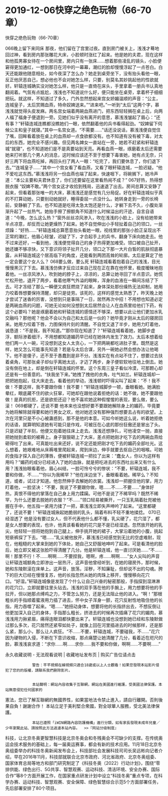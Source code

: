 # 2019-12-06快穿之绝色玩物（66-70章）



快穿之绝色玩物（66-70章）



 066晚上留下来同床   那夜，他们留在了宫里过夜。直到房门被关上，浅浅才蓦地回过神，看到房内那张雕花大床，小脸顿时涨红了起来。他是她的夫君，现在这样和他孤男寡女待在一个房间里，房内只有一张床……想着那些凌乱的镜头，小脸便窘得更加通红，一想到那日在河中的一幕幕，潮红的脸却慢慢浮起了一点苍白。白天还能跟他随意相处，如今夜深了怎么办？她走到桌旁坐下，没有抬头看他一眼，反正他厌恶自己，想必他也不会对她怎么样，只要，别莫名其妙挑起他的性欲就好。轩辕连城确实没对她怎么样，他只是一直倚在床头，手里拿着一册兵书认真地翻阅着。气氛有点尴尬，浅浅也不知道说什么好，便只能坐在桌旁，拿着杯子细细把玩。就这样，不知道过了多久，门外忽然想起来宫女娇媚温顺的声音：“公主，连城皇子，太后赏赐血燕，特命奴婢送来。”“进来吧。”一听到“太后”这两个字，慕浅浅就觉得头皮发麻。两名宫女端着两碗血燕进门，把东西轻轻搁在桌上后，向两人福了福身子便退到一旁。见她们似乎没有离开的意思，慕浅浅皱起了眉心：“还有事？”轩辕连城连瞧都没瞧她们一眼，依然翻着他的兵书看得起劲。“奴婢留下伺候公主和皇子就寝。”其中一名宫女道。“不需要……”话还没说话，慕浅浅便自觉住了嘴，回眸看着放在桌上的血燕却一点食欲都没有。也不知道有没有被下毒，对太后的东西，她完全不感兴趣。但见两名婢女一直站在一旁，她若不赶紧和轩辕连城“就寝”，也不知道她们是不是真要站到天亮。再看血燕一眼，琢磨着太后还需要她来打听那几个男人的消息，这时候应该还不至于想要下毒害她，她有点无奈，只好三两下将血燕吃掉，再回头扫了两人一眼：“吃完了，我们要休息了，你们退下去。”“连城皇子……”其中一个宫女看了看血燕，又看了眼轩辕连城，一脸迟疑。“他不爱吃这东西。”慕浅浅将另一份血燕也端了起来，快速咽下，将碗搁下，她冷声道：“本公主要和夫君休息了，你们还要留在这里看热闹不成？” 067好热，热得想脱衣服   “奴婢不敢。”两个宫女这才收拾到残局，迅速退了出去。房间总算又安静了起来，但看着那张唯一的大床，慕浅浅还是感觉有几分局促。好在轩辕连城似乎真的不打算动她，只要别动她就好，睡得委屈一点没什么。她转身走到一旁的长椅前，安静躺了下去。也不知道是吃得太急太饱还是什么，才躺下去不久，小腹处渐渐升起了一丝热气。她抬手擦了擦额角不知道什么时候溢出的汗迹，自言自语道：“今晚，怎么这么热？”窗外丝丝凉风渗入，吹在浅浅的小脸上，没有给她带来半点凉意，却反而让她更燥热了起来。她不自觉伸出小手轻扯着自己的领口，一丝烦躁：“好热……”轩辕连城总算愿意抬头看她一眼，视线里的那张小脸正呈现出不正常的潮红，他眉心轻皱，迟疑了下，才合起手上的兵书，翻身下床向她走去。他不过来还好，一看到他，浅浅便觉得自己的身子热得更加难受。领口被自己扯开，她还嫌不够凉快，又下意识将领子扯开几分，领口之下那一大片白皙的肌肤彻底暴露，从轩辕连城这个居高临下的角度，还能看到两团高耸的轮廓。太后是算定了他一定会要这个女人么？ 068要么做，要么死   轩辕连城看着抱着自己的浅浅，目光慢慢黑沉了下去。慕浅浅仿佛才反应过来自己现在正在靠在他怀里，极度暧昧地抱着他。一丝凉风渗入，吹到她的脖子上，凉凉的，总算让她寻回了半点意识。她慌忙松开他，退开了两步，看着他寒气外溢的眼眸，浑身的血液在一瞬间冻结了下去。可才冻结了那么一瞬便又疯狂燃烧了起来，身体深处那份燥热无法抑制，她用力咬着唇想要保持清醒，却只是徒劳。该死的，这样的感觉太熟悉了，昨天晚上她才尝试了迷香的厉害，没想到只是事隔了一日，居然再次中招！不用想也知道必定是两碗血燕的问题，可她无论如何没想到太后居然会让人在血燕里给他们下药，有这个必要吗？她是琢磨着她和轩辕连城的感情还不够深，想要以此让他们更加水乳交融吗？那他呢？他会不会以为自己和太后是一伙的？她毕竟才刚从太后的寝房回来。她用力咬着下唇，力图保持片刻的清醒。不自觉又退了半步，她用力盯着他，诚恳道：“不是我，我不知道。”“那你现在知道了？”轩辕连城看着她，她脚步虚浮，额际渗着细汗，不用想都知道媚药早已经在她体内发生了效力。太后本想着给他们两一人一碗，可没想到这女人太贪心，一下把两碗都吃进肚子里。既然是这样，她又怎么可能事先知道？若是与太后合谋，另外一碗她必然会想办法让他喝下。他不是傻子，还不至于愚蠢到是非不分。浅浅实在有点站不住了，想要过去扶着桌角，可那张桌子却似乎离她太远，才迈了两步，身子便软软地往地上倒去。她没有倒在地上，却是倒在轩辕连城的怀里。这个东周三皇子看似冷漠，可那颗心却还是有一份善意的。“扶我坐下来。”她拽了拽他的衣角，吐气如兰。轩辕连城却一把把她抱起，往大床走去。看着他的举动，浅浅顿时吓得尖叫了起来：“不！我不做！不要这样，我不要跟你做！我不要！”轩辕连城脚步一顿，垂眼看她。她满脸晕红，眼底藏不住的欲火狂窜，可她却在跟他说着拒绝的话：她不做，她不要跟他做！是真的抗拒，还是欲拒还迎？他不喜欢她这种假惺惺的表现，要么做，要么滚！ 069都硬了，还说不要   他本来也没想好要不要跟她解除身上的媚药，毕竟要为她将解除就得要和她行男女之欢，他对她还没有那种强烈想要去占有的欲望。上次在河里只是不小心被蛊惑到，那不是他的本意。可如今听她这么说，听着她拒绝的话语，就算明知道她有可能只是作戏，可被压在心底的那份狂傲还是冒出了头。只是迟疑了半刻，他便又抱着她往床上走去。浅浅还想挣扎，可他凌空一抛，直接把她抛到柔软的被褥上。身子狠狠砸上了大床，差点把她刚才吃下去的两碗血燕给砸得吐了出来。可真能吐出来还好，说不定还能把刚才吃下去的媚药全部吐光。这么想着，她艰难地从床褥堆里爬起来，爬到床边，伸手就要去抠自己的咽喉。可她的食指才探入自己的薄唇，便被轩辕连城一把拉了出来：“蠢女人，你以为这样有用吗？”媚药的成分已经进入了她的血脉，就是把吃进去的东西吐出来又有什么用？浅浅抬眼看着他，眉心纠结，一脸可怜兮兮的惨状：“不要，轩辕连城，我不要和你做，不……”“你以为我稀罕？”他在床边坐下，垂眼看着她。稀罕么？不知道，或者，试过才知道。他忽然伸手去解她的衣裳。浅浅却一把握住他的掌，用力盯着他，一脸坚决：“不要，我说了不要跟你做，嗯……不……不要……”身体好热，真恨不得他的掌落在自己身上用力蹂躏。可他不是说了不稀罕吗？既然不稀罕，为什么还要去脱她的衣服？“不……”领口轻易被撕开，一只玉乳隔着肚兜被他握在手中，他五指一紧用力揉了一把，慕浅浅立即失声呻吟了起来。“这里都硬了，还说不要！”轩辕连城揪起她脆弱的乳头，隔着布料不轻不重地揉捻。 070已经湿透了   他是没有要过女人，但不代表他什么都不懂，乳尖硬了，花穴湿了，都是女人想要的表现，也许，他真该看看她的花穴是不是已经湿透。忽然放开她的乳尖，他轻轻一捞将她抱到自己腿上，伸手挑开她的裙子，大掌沿着她的小腹，挑起短亵裤探了下去。“嗯……”乳尖被他放开，慕浅浅已经感觉到无比的空虚难耐，现在，他粗糙的大掌来到她的下体处，她自己又舒服地呻吟了起来。可是看清他的脸后，她立即又被这张脸吓得清醒了几分。他是轩辕连城，他一直讨厌她……“不……啊！那里不行！不……啊啊……不要捏我，嗯啊，疼……啊啊……”女人尖叫的声音让轩辕连城额角立即渗出一层热汗，这声音他曾经听到，在她的寝房外，那时候，她和东陵默滚在床单上。这声音，放荡，淫秽，不知廉耻，但却说不出的勾魂。胯下的巨大已经在慢慢复苏，他的长指忽然从她的肉珠上移开，慢慢移向花穴口。“好湿。”轩辕连城像是发现了个什么让自己兴奋的秘密那般，手指探到湿淋淋的花穴口，立即就要往里头钻去。浅浅的双手落在他的手腕上，用力想要将他的手拉开，但以她那点缚鸡之力，不管怎么努力，还是无法阻止他的进入。“啊！”那根粗长的手指顺着蜜液用力插了进去，怀中女子浑身一颤，花穴反射性地吸住他的长指，用力吞噬了起来。“嗯……”她扭动身体，想要将他的长指挤出去，不想反倒让他更加深入自己的身体，手指那么粗长，挤进去的时候再次插痛了花穴的媚肉，慕浅浅用力揪紧眉，痛得连眼泪都快要出来了。轩辕连城也没想到她已经和东陵默做过那么多次，花穴居然还紧窄如处子，就像上回在河里插进去的时候那样，还是那么紧，那么小，那么让人疯狂。“不……不要，轩辕连城，不要碰我，不……”花穴因为硬物的入侵，不断在下意识收缩，那点痛楚让她清醒了几分，看着近在咫尺的脸，慕浅浅哀求道：“求你……啊……求你……我不要和你做，啊啊……不要啊……”
            







永久收藏说明 - 无法观看说明 | 收藏地址发布页 | 购买广告位请点击


                警告：芊芊視頻在線視頻只適合18歲或以上人士觀看！如果您發現本站影片侵犯了您的的版權，請聯系我們删除影片。
            

                本站聲明：網站內容收集于互聯網，網站在美國進行維護，受美國法律保護。本站無意侵犯任何國家的
憲法，您已了解互聯網的無國界性，如果當地法令禁止進入，請自行離開。否則後果自負！謝謝合作！
本站立足于美利堅合衆國，對全球華人服務，受北美法律保護。
            

                本站已遵照「iWIN網路內容防護機構」進行分類，如有家長發現未成年兒童／少年瀏覽此站、請按照此方法過濾本站內容。  >>『网站分级制度』




科技，让北京冬奥更智慧科技是北京冬奥会和冬残奥会不可缺少的支撑。在传统奥运会技术服务的基础上，每一届奥运赛事，都会有新的技术应用。11月18日北京冬奥组委举办的科技冬奥新闻发布会上，科技部社会发展科技司司长吴远彬向记者介绍，早在2016年11月，科技部就联合北京市政府、河北省政府、北京冬奥组委、国家体育总局等地方和部门研究制定了《科技冬奥（2022）行动计划》，围绕“零排供能、绿色出行、5G共享、智慧观赛、运动科技、清洁环境、安全办赛、国际合作”等8个方面开展工作，在国家重点研发计划中设立“科技冬奥”重点专项，在科学办赛、运动科技、智慧观赛、安全保障、绿色智慧综合示范5个方面部署任务，先后部署安排了80个项目。


